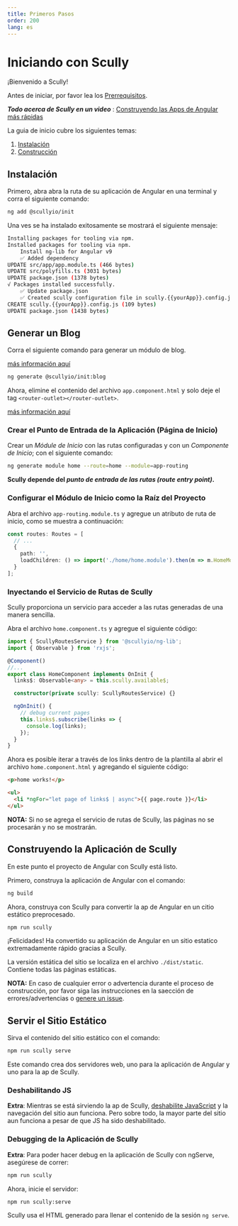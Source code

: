 ```yaml
---
title: Primeros Pasos
order: 200
lang: es
---
```


# Iniciando con Scully

¡Bienvenido a Scully!

Antes de iniciar, por favor lea los [Prerrequisitos](pre-requisites_es.md).

**_Todo acerca de Scully en un video_** : [Construyendo las Apps de Angular más rápidas](https://thinkster.io/tutorials/scully-webinar-building-the-fastest-angular-aps-possible)

La guia de inicio cubre los siguientes temas:

1. [Instalación](#instalación)
2. [Construcción](#build)

## Instalación

Primero, abra abra la ruta de su aplicación de Angular en una terminal y corra el siguiente comando:

```bash
ng add @scullyio/init
```

Una ves se ha instalado exitosamente se mostrará el siguiente mensaje:

```bash
Installing packages for tooling via npm.
Installed packages for tooling via npm.
    Install ng-lib for Angular v9
    ✅️ Added dependency
UPDATE src/app/app.module.ts (466 bytes)
UPDATE src/polyfills.ts (3031 bytes)
UPDATE package.json (1378 bytes)
√ Packages installed successfully.
    ✅️ Update package.json
    ✅️ Created scully configuration file in scully.{{yourApp}}.config.js
CREATE scully.{{yourApp}}.config.js (109 bytes)
UPDATE package.json (1438 bytes)
```

## Generar un Blog

Corra el siguiente comando para generar un módulo de blog.

[más información aquí](blog.md)

```bash
ng generate @scullyio/init:blog
```

Ahora, elimine el contenido del archivo `app.component.html` y solo deje el tag `<router-outlet></router-outlet>`.

[más información aquí](blog_es.md)

### Crear el Punto de Entrada de la Aplicación (Página de Inicio)

Crear un _Módule de Inicio_ con las rutas configuradas y con un _Componente de Inicio_; con el siguiente comando:

```bash
ng generate module home --route=home --module=app-routing
```

**Scully depende del _punto de entrada de las rutas (route entry point)_.**

### Configurar el Módulo de Inicio como la Raíz del Proyecto

Abra el archivo `app-routing.module.ts` y agregue un atributo de ruta de inicio, como se muestra a continuación:

```typescript
const routes: Routes = [
  // ...
  {
    path: '',
    loadChildren: () => import('./home/home.module').then(m => m.HomeModule)
  }
];
```

### Inyectando el Servicio de Rutas de Scully

Scully proporciona un servicio para acceder a las rutas generadas de una manera sencilla.

Abra el archivo `home.component.ts` y agregue el siguiente código:

```typescript
import { ScullyRoutesService } from '@scullyio/ng-lib';
import { Observable } from 'rxjs';

@Component()
//...
export class HomeComponent implements OnInit {
  links$: Observable<any> = this.scully.available$;

  constructor(private scully: ScullyRoutesService) {}

  ngOnInit() {
    // debug current pages
    this.links$.subscribe(links => {
      console.log(links);
    });
  }
}
```

Ahora es posible iterar a través de los links dentro de la plantilla al abrir el archivo `home.component.html` y agregando el siguiente código:

```html
<p>home works!</p>

<ul>
  <li *ngFor="let page of links$ | async">{{ page.route }}</li>
</ul>
```

**NOTA:** Si no se agrega el servicio de rutas de Scully, las páginas no se procesarán y no se mostrarán.

## Construyendo la Aplicación de Scully

En este punto el proyecto de Angular con Scully está listo.

Primero, construya la aplicación de Angular con el comando:

```bash
ng build
```

Ahora, construya con Scully para convertir la ap de Angular en un citio estático preprocesado.

```bash
npm run scully
```

¡Felicidades! Ha convertido su aplicación de Angular en un sitio estatico extremadamente rápido gracias a Scully.

La versión estática del sitio se localiza en el archivo `./dist/static`. Contiene todas las páginas estáticas.

**NOTA:** En caso de cualquier error o advertencia durante el proceso de construcción, por favor siga las instrucciones en la saección de errores/advertencias o [genere un issue](https://github.com/scullyio/scully/issues/new/choose).

## Servir el Sitio Estático

Sirva el contenido del sitio estático con el comando:

```bash
npm run scully serve
```

Este comando crea dos servidores web, uno para la aplicación de Angular y uno para la ap de Scully.

### Deshabilitando JS

**Extra**: Mientras se está sirviendo la ap de Scully, [deshabilite JavaScript](https://developers.google.com/web/tools/chrome-devtools/javascript/disable)
y la navegación del sitio aun funciona. Pero sobre todo, la mayor parte del sitio aun funciona a pesar de que JS ha sido deshabilitado.

### Debugging de la Aplicación de Scully

**Extra**: Para poder hacer debug en la aplicación de Scully con ngServe, asegúrese de correr:

```bash
npm run scully
```

Ahora, inicie el servidor:

```bash
npm run scully:serve
```

Scully usa el HTML generado para llenar el contenido de la sesión `ng serve`.
